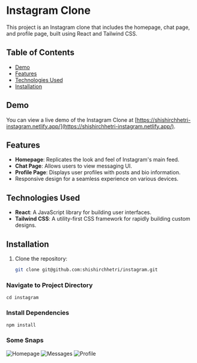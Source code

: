 # Instagram Clone

This project is an Instagram clone that includes the homepage, chat page, and profile page, built using React and Tailwind CSS.

## Table of Contents
- [Demo](#demo)
- [Features](#features)
- [Technologies Used](#technologies-used)
- [Installation](#installation)


## Demo
You can view a live demo of the Instagram Clone at [https://shishirchhetri-instagram.netlify.app/](https://shishirchhetri-instagram.netlify.app/).

## Features
- **Homepage**: Replicates the look and feel of Instagram's main feed.
- **Chat Page**: Allows users to view messaging UI.
- **Profile Page**: Displays user profiles with posts and bio information.
- Responsive design for a seamless experience on various devices.

## Technologies Used
- **React**: A JavaScript library for building user interfaces.
- **Tailwind CSS**: A utility-first CSS framework for rapidly building custom designs.

## Installation
1. Clone the repository:
   ```bash
   git clone git@github.com:shishirchhetri/instagram.git
   
### Navigate to Project Directory

``` cd instagram ```

### Install Dependencies

```npm install ```
  
### Some Snaps
![Homepage](https://github.com/shishirchhetri/instagram/assets/68102168/629845a7-c351-47bb-aeb7-686be07063e7)
![Messages](https://github.com/shishirchhetri/instagram/assets/68102168/39fe3252-4208-42dd-a734-a56c782e9936)
![Profile](https://github.com/shishirchhetri/instagram/assets/68102168/2f3fecf4-dd80-4910-9bbe-9f49f9f8c7bc)





  
